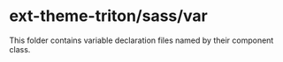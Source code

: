 # ext-theme-triton/sass/var

This folder contains variable declaration files named by their component class.
